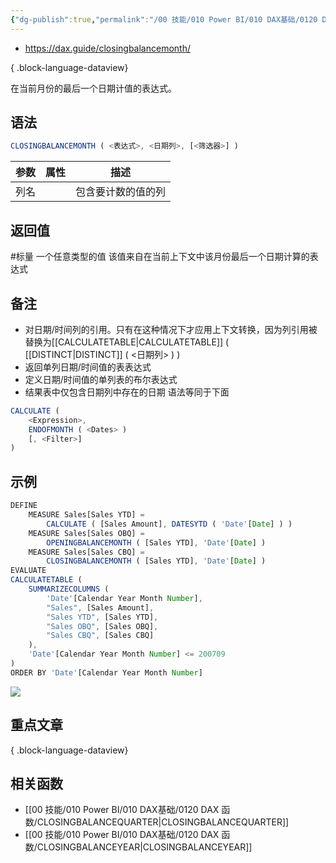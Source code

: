 ```yaml
---
{"dg-publish":true,"permalink":"/00 技能/010 Power BI/010 DAX基础/0120 DAX 函数/CLOSINGBALANCEMONTH/","tags":["dax函数","时间智能","标量"]}
---
```



- https://dax.guide/closingbalancemonth/

{ .block-language-dataview}

在当前月份的最后一个日期计值的表达式。

## 语法

```js
CLOSINGBALANCEMONTH ( <表达式>, <日期列>, [<筛选器>] )
```

| **参数** | **属性** | **描述**           |
| -------- | -------- | ------------------ |
| 列名     |          | 包含要计数的值的列 |

## 返回值

#标量  一个任意类型的值
该值来自在当前上下文中该月份最后一个日期计算的表达式
## 备注

- 对日期/时间列的引用。只有在这种情况下才应用上下文转换，因为列引用被替换为[[CALCULATETABLE\|CALCULATETABLE]] ( [[DISTINCT\|DISTINCT]] ( <日期列> ) )  
- 返回单列日期/时间值的表表达式  
- 定义日期/时间值的单列表的布尔表达式  
- 结果表中仅包含日期列中存在的日期
语法等同于下面
```js
CALCULATE (
    <Expression>,
    ENDOFMONTH ( <Dates> )
    [, <Filter>]
)
```

## 示例

```js
DEFINE
    MEASURE Sales[Sales YTD] =
        CALCULATE ( [Sales Amount], DATESYTD ( 'Date'[Date] ) )
    MEASURE Sales[Sales OBQ] =
        OPENINGBALANCEMONTH ( [Sales YTD], 'Date'[Date] )
    MEASURE Sales[Sales CBQ] =
        CLOSINGBALANCEMONTH ( [Sales YTD], 'Date'[Date] )
EVALUATE
CALCULATETABLE (
    SUMMARIZECOLUMNS (
        'Date'[Calendar Year Month Number],
        "Sales", [Sales Amount],
        "Sales YTD", [Sales YTD],
        "Sales OBQ", [Sales OBQ],
        "Sales CBQ", [Sales CBQ]
    ),
    'Date'[Calendar Year Month Number] <= 200709
)
ORDER BY 'Date'[Calendar Year Month Number]
```
![](https://s2.loli.net/2023/11/14/wERYd7VKUmga2Iy.png)

## 重点文章

{ .block-language-dataview}

## 相关函数

- [[00 技能/010 Power BI/010 DAX基础/0120 DAX 函数/CLOSINGBALANCEQUARTER\|CLOSINGBALANCEQUARTER]]
- [[00 技能/010 Power BI/010 DAX基础/0120 DAX 函数/CLOSINGBALANCEYEAR\|CLOSINGBALANCEYEAR]]